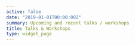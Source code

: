 ```yaml
---
active: false
date: "2019-01-01T00:00:00Z"
summary: Upcoming and recent talks / workshops
title: Talks & Workshops
type: widget_page
---
```

